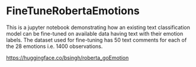 # FineTuneRobertaEmotions

This is a jupyter notebook demonstrating how an existing text classification model can be fine-tuned on available data having text with their emotion labels.
The dataset used for fine-tuning has 50 text comments for each of the 28 emotions i.e. 1400 observations. 

https://huggingface.co/bsingh/roberta_goEmotion

